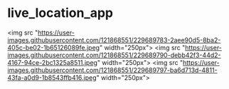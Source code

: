 # live_location_app

<img src "https://user-images.githubusercontent.com/121868551/229689783-2aee90d5-8ba2-405c-be02-1b65126089fe.jpeg" width="250px">
<img src "https://user-images.githubusercontent.com/121868551/229689790-debb42f3-44d2-4167-94ce-2bc1325a8511.jpeg" width="250px">
<img src "https://user-images.githubusercontent.com/121868551/229689797-ba6d713d-4811-43fa-a0d9-1b8543ffb416.jpeg" width="250px">
